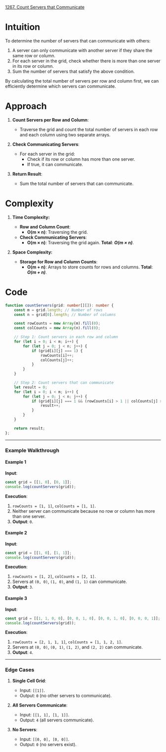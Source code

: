 [1267. Count Servers that Communicate](https://leetcode.com/problems/count-servers-that-communicate/)

# Intuition

To determine the number of servers that can communicate with others:

1. A server can only communicate with another server if they share the same row or column.
2. For each server in the grid, check whether there is more than one server in its row or column.
3. Sum the number of servers that satisfy the above condition.

By calculating the total number of servers per row and column first, we can efficiently determine which servers can communicate.

# Approach

1. **Count Servers per Row and Column**:
    - Traverse the grid and count the total number of servers in each row and each column using two separate arrays.
	
2. **Check Communicating Servers**:
    - For each server in the grid:
        - Check if its row or column has more than one server.
        - If true, it can communicate.
		
3. **Return Result**:    
    - Sum the total number of servers that can communicate.

# Complexity

1. **Time Complexity:**
	- **Row and Column Count**:
	    - **O(m × n)**: Traversing the grid.
	- **Check Communicating Servers**:
	    - **O(m × n)**: Traversing the grid again.
	**Total**: ***O(m × n)***.

2. **Space Complexity:**
	-  **Storage for Row and Column Counts**:
	    - **O(m + n)**: Arrays to store counts for rows and columns.
	**Total**: ***O(m + n)***.

# Code

```typescript
function countServers(grid: number[][]): number {
    const m = grid.length; // Number of rows
    const n = grid[0].length; // Number of columns

    const rowCounts = new Array(m).fill(0);
    const colCounts = new Array(n).fill(0);

    // Step 1: Count servers in each row and column
    for (let i = 0; i < m; i++) {
        for (let j = 0; j < n; j++) {
            if (grid[i][j] === 1) {
                rowCounts[i]++;
                colCounts[j]++;
            }
        }
    }

    // Step 2: Count servers that can communicate
    let result = 0;
    for (let i = 0; i < m; i++) {
        for (let j = 0; j < n; j++) {
            if (grid[i][j] === 1 && (rowCounts[i] > 1 || colCounts[j] > 1)) {
                result++;
            }
        }
    }

    return result;
};

```

---

### **Example Walkthrough**

#### **Example 1**

**Input**:

```typescript
const grid = [[1, 0], [0, 1]];
console.log(countServers(grid));
```

**Execution**:

1. `rowCounts = [1, 1]`, `colCounts = [1, 1]`.
2. Neither server can communicate because no row or column has more than one server.
3. **Output**: `0`.

#### **Example 2**

**Input**:

```typescript
const grid = [[1, 0], [1, 1]];
console.log(countServers(grid));
```

**Execution**:

1. `rowCounts = [1, 2]`, `colCounts = [2, 1]`.
2. Servers at `(0, 0)`, `(1, 0)`, and `(1, 1)` can communicate.
3. **Output**: `3`.

#### **Example 3**

**Input**:

```typescript
const grid = [[1, 1, 0, 0], [0, 0, 1, 0], [0, 0, 1, 0], [0, 0, 0, 1]];
console.log(countServers(grid));
```

**Execution**:

1. `rowCounts = [2, 1, 1, 1]`, `colCounts = [1, 1, 2, 1]`.
2. Servers at `(0, 0)`, `(0, 1)`, `(1, 2)`, and `(2, 2)` can communicate.
3. **Output**: `4`.

---

### **Edge Cases**

1. **Single Cell Grid**:
    - Input: `[[1]]`.
    - Output: `0` (no other servers to communicate).
	
2. **All Servers Communicate**:
    - Input: `[[1, 1], [1, 1]]`.
    - Output: `4` (all servers communicate).
	
3. **No Servers**:
    - Input: `[[0, 0], [0, 0]]`.
    - Output: `0` (no servers exist).